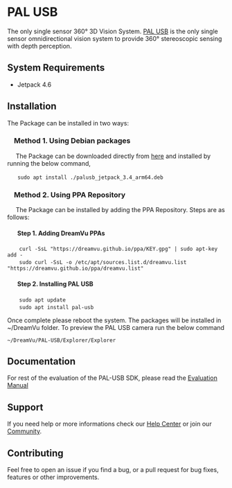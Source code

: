 # PAL USB
The only single sensor 360° 3D Vision System. [PAL USB](https://dreamvu.com/pal-usb/) is the only single sensor omnidirectional vision system to provide 360° stereoscopic sensing with depth perception. 

## System Requirements
* Jetpack 4.6

## Installation

The Package can be installed in two ways:

### &nbsp;&nbsp;&nbsp;&nbsp;Method 1. Using Debian packages

&nbsp;&nbsp;&nbsp;&nbsp;&nbsp;The Package can be downloaded directly from [here](https://github.com/DreamVu/ppa/raw/main/palusb/palusb_3.4_arm64.deb) and installed by running the below command,
    
&nbsp;&nbsp;&nbsp;&nbsp;&nbsp;  `sudo apt install ./palusb_jetpack_3.4_arm64.deb`
    
### &nbsp;&nbsp;&nbsp;&nbsp;Method 2. Using PPA Repository

&nbsp;&nbsp;&nbsp;&nbsp;&nbsp;The Package can be installed by adding the PPA Repository. Steps are as follows:

#### &nbsp;&nbsp;&nbsp;&nbsp;&nbsp;&nbsp;&nbsp;Step 1. Adding DreamVu PPAs
&nbsp;&nbsp;&nbsp;&nbsp;&nbsp;&nbsp;&nbsp;`curl -SsL "https://dreamvu.github.io/ppa/KEY.gpg" | sudo apt-key add -`  
&nbsp;&nbsp;&nbsp;&nbsp;&nbsp;&nbsp;&nbsp;`sudo curl -SsL -o /etc/apt/sources.list.d/dreamvu.list "https://dreamvu.github.io/ppa/dreamvu.list"`
    
#### &nbsp;&nbsp;&nbsp;&nbsp;&nbsp;&nbsp;&nbsp;Step 2. Installing PAL USB
&nbsp;&nbsp;&nbsp;&nbsp;&nbsp;&nbsp;&nbsp;`sudo apt update`  
&nbsp;&nbsp;&nbsp;&nbsp;&nbsp;&nbsp;&nbsp;`sudo apt install pal-usb`

Once complete please reboot the system. The packages will be installed in \~/DreamVu folder. To preview the PAL USB camera run the below command 
    
`~/DreamVu/PAL-USB/Explorer/Explorer`

## Documentation 
For rest of the evaluation of the PAL-USB SDK, please read the [Evaluation Manual](https://docs.google.com/document/d/e/2PACX-1vT3rc_7S621PJHJ6QuV-rR2CyXbMvPBZztaDoiPnkT_g18Gz327OOA91pf11JMkqIeK0smel81rNbNg/pub)

## Support 
If you need help or more informations check our [Help Center](https://support.dreamvu.com/portal/en/home) or join our [Community](https://support.dreamvu.com/portal/en/community/dreamvu-inc). 

## Contributing
Feel free to open an issue if you find a bug, or a pull request for bug fixes, features or other improvements.
